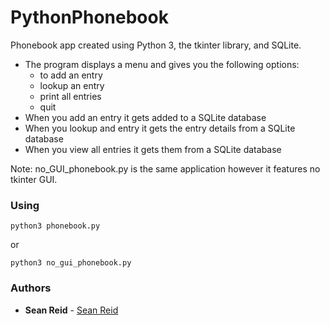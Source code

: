 # PythonPhonebook

Phonebook app created using Python 3, the tkinter library, and SQLite.

- The program displays a menu and gives you the following options:
   * to add an entry
   * lookup an entry
   * print all entries
   * quit
- When you add an entry it gets added to a SQLite database
- When you lookup and entry it gets the entry details from a SQLite database
- When you view all entries it gets them from a SQLite database


Note: no_GUI_phonebook.py is the same application however it features no tkinter GUI.

### Using
```
python3 phonebook.py
```
or
```
python3 no_gui_phonebook.py
```

### Authors

* **Sean Reid** - [Sean Reid](https://github.com/seankreid)
